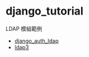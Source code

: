 # django_tutorial


LDAP 模組範例
* [django_auth_ldap](https://github.com/Jump-Bow/django_tutorial/tree/main/LDAP/django_auth_ldap_test)
* [ldap3](https://github.com/Jump-Bow/django_tutorial/tree/main/LDAP/ldap3_login_test)
